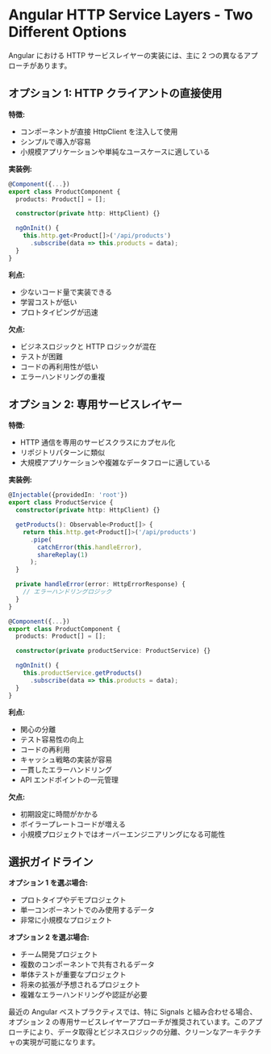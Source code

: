 # Angular HTTP Service Layers - Two Different Options

Angular における HTTP サービスレイヤーの実装には、主に 2 つの異なるアプローチがあります。

## オプション 1: HTTP クライアントの直接使用

**特徴:**

- コンポーネントが直接 HttpClient を注入して使用
- シンプルで導入が容易
- 小規模アプリケーションや単純なユースケースに適している

**実装例:**

```typescript
@Component({...})
export class ProductComponent {
  products: Product[] = [];

  constructor(private http: HttpClient) {}

  ngOnInit() {
    this.http.get<Product[]>('/api/products')
      .subscribe(data => this.products = data);
  }
}
```

**利点:**

- 少ないコード量で実装できる
- 学習コストが低い
- プロトタイピングが迅速

**欠点:**

- ビジネスロジックと HTTP ロジックが混在
- テストが困難
- コードの再利用性が低い
- エラーハンドリングの重複

## オプション 2: 専用サービスレイヤー

**特徴:**

- HTTP 通信を専用のサービスクラスにカプセル化
- リポジトリパターンに類似
- 大規模アプリケーションや複雑なデータフローに適している

**実装例:**

```typescript
@Injectable({providedIn: 'root'})
export class ProductService {
  constructor(private http: HttpClient) {}

  getProducts(): Observable<Product[]> {
    return this.http.get<Product[]>('/api/products')
      .pipe(
        catchError(this.handleError),
        shareReplay(1)
      );
  }

  private handleError(error: HttpErrorResponse) {
    // エラーハンドリングロジック
  }
}

@Component({...})
export class ProductComponent {
  products: Product[] = [];

  constructor(private productService: ProductService) {}

  ngOnInit() {
    this.productService.getProducts()
      .subscribe(data => this.products = data);
  }
}
```

**利点:**

- 関心の分離
- テスト容易性の向上
- コードの再利用
- キャッシュ戦略の実装が容易
- 一貫したエラーハンドリング
- API エンドポイントの一元管理

**欠点:**

- 初期設定に時間がかかる
- ボイラープレートコードが増える
- 小規模プロジェクトではオーバーエンジニアリングになる可能性

## 選択ガイドライン

**オプション 1 を選ぶ場合:**

- プロトタイプやデモプロジェクト
- 単一コンポーネントでのみ使用するデータ
- 非常に小規模なプロジェクト

**オプション 2 を選ぶ場合:**

- チーム開発プロジェクト
- 複数のコンポーネントで共有されるデータ
- 単体テストが重要なプロジェクト
- 将来の拡張が予想されるプロジェクト
- 複雑なエラーハンドリングや認証が必要

最近の Angular ベストプラクティスでは、特に Signals と組み合わせる場合、オプション 2 の専用サービスレイヤーアプローチが推奨されています。このアプローチにより、データ取得とビジネスロジックの分離、クリーンなアーキテクチャの実現が可能になります。
